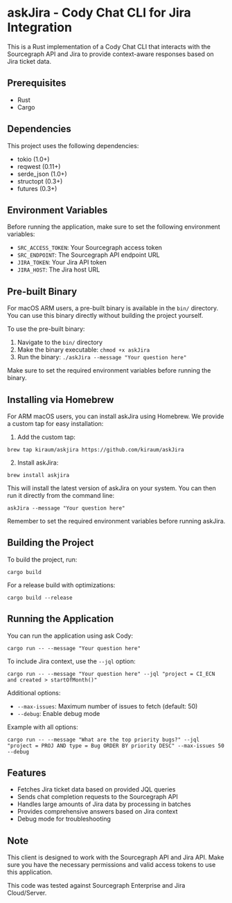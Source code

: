 # askJira - Cody Chat CLI for Jira Integration

This is a Rust implementation of a Cody Chat CLI that interacts with the Sourcegraph API and Jira to provide context-aware responses based on Jira ticket data.

## Prerequisites

- Rust
- Cargo

## Dependencies

This project uses the following dependencies:
- tokio (1.0+)
- reqwest (0.11+)
- serde_json (1.0+)
- structopt (0.3+)
- futures (0.3+)

## Environment Variables

Before running the application, make sure to set the following environment variables:

- `SRC_ACCESS_TOKEN`: Your Sourcegraph access token
- `SRC_ENDPOINT`: The Sourcegraph API endpoint URL
- `JIRA_TOKEN`: Your Jira API token
- `JIRA_HOST`: The Jira host URL

## Pre-built Binary

For macOS ARM users, a pre-built binary is available in the `bin/` directory. You can use this binary directly without building the project yourself.

To use the pre-built binary:

1. Navigate to the `bin/` directory
2. Make the binary executable: `chmod +x askJira`
3. Run the binary: `./askJira --message "Your question here"`

Make sure to set the required environment variables before running the binary.

## Installing via Homebrew

For ARM macOS users, you can install askJira using Homebrew. We provide a custom tap for easy installation:

1. Add the custom tap:
```
brew tap kiraum/askjira https://github.com/kiraum/askJira
```

2. Install askJira:
```
brew install askjira
```

This will install the latest version of askJira on your system. You can then run it directly from the command line:
```
askJira --message "Your question here"
```

Remember to set the required environment variables before running askJira.

## Building the Project

To build the project, run:
````
cargo build
````

For a release build with optimizations:
````
cargo build --release
````

## Running the Application

You can run the application using ask Cody:
````
cargo run -- --message "Your question here"

````

To include Jira context, use the `--jql` option:
````
cargo run -- --message "Your question here" --jql "project = CI_ECN and created > startOfMonth()"

````

Additional options:
- `--max-issues`: Maximum number of issues to fetch (default: 50)
- `--debug`: Enable debug mode

Example with all options:
```
cargo run -- --message "What are the top priority bugs?" --jql "project = PROJ AND type = Bug ORDER BY priority DESC" --max-issues 50 --debug
```

## Features

- Fetches Jira ticket data based on provided JQL queries
- Sends chat completion requests to the Sourcegraph API
- Handles large amounts of Jira data by processing in batches
- Provides comprehensive answers based on Jira context
- Debug mode for troubleshooting

## Note

This client is designed to work with the Sourcegraph API and Jira API. Make sure you have the necessary permissions and valid access tokens to use this application.

This code was tested against Sourcegraph Enterprise and Jira Cloud/Server.
